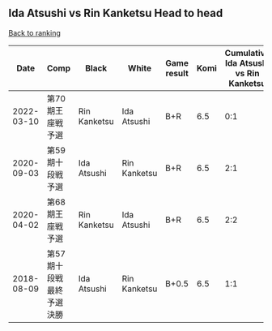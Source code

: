 ## Ida Atsushi vs Rin Kanketsu Head to head

[Back to ranking](../../index.md)




| **Date** | **Comp** | **Black** | **White** | **Game result** | **Komi** | **Cumulative Ida Atsushi vs Rin Kanketsu** | **Ida Atsushi streak** | **Rin Kanketsu streak** | 
| --- | --- | --- | --- | --- | --- | --- | --- | --- |
| 2022-03-10 | 第70期王座戦予選 | Rin Kanketsu | Ida Atsushi | B+R | 6.5 | 0:1 | 0 | 1 | 
| 2020-09-03 | 第59期十段戦予選 | Ida Atsushi | Rin Kanketsu | B+R | 6.5 | 2:1 | 2 | 0 | 
| 2020-04-02 | 第68期王座戦予選 | Rin Kanketsu | Ida Atsushi | B+R | 6.5 | 2:2 | 0 | 1 | 
| 2018-08-09 | 第57期十段戦最終予選決勝 | Ida Atsushi | Rin Kanketsu | B+0.5 | 6.5 | 1:1 | 1 | 0 |




